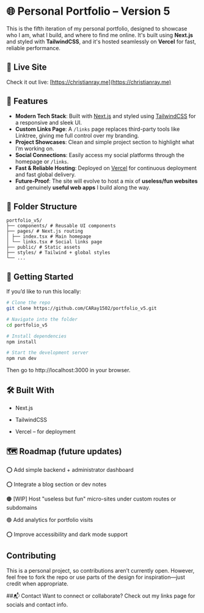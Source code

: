 # 🌐 Personal Portfolio – Version 5

This is the fifth iteration of my personal portfolio, designed to showcase who I am, what I build, and where to find me online. It's built using **Next.js** and styled with **TailwindCSS**, and it's hosted seamlessly on **Vercel** for fast, reliable performance.

## 🔗 Live Site

Check it out live: [https://christianray.me](https://christianray.me)

## 📌 Features

- **Modern Tech Stack**: Built with [Next.js](https://nextjs.org/) and styled using [TailwindCSS](https://tailwindcss.com/) for a responsive and sleek UI.
- **Custom Links Page**: A `/links` page replaces third-party tools like Linktree, giving me full control over my branding.
- **Project Showcases**: Clean and simple project section to highlight what I’m working on.
- **Social Connections**: Easily access my social platforms through the homepage or `/links`.
- **Fast & Reliable Hosting**: Deployed on [Vercel](https://vercel.com/) for continuous deployment and fast global delivery.
- **Future-Proof**: The site will evolve to host a mix of **useless/fun websites** and genuinely **useful web apps** I build along the way.

## 📁 Folder Structure
```
portfolio_v5/
├── components/ # Reusable UI components
├── pages/ # Next.js routing
│ ├── index.tsx # Main homepage
│ └── links.tsx # Social links page
├── public/ # Static assets
├── styles/ # Tailwind + global styles
└── ...
```

## 🚀 Getting Started

If you’d like to run this locally:

```bash
# Clone the repo
git clone https://github.com/CARay1502/portfolio_v5.git

# Navigate into the folder
cd portfolio_v5

# Install dependencies
npm install

# Start the development server
npm run dev
```
Then go to http://localhost:3000 in your browser.

## 🛠️ Built With
- Next.js

- TailwindCSS

- Vercel – for deployment

## 🗺️ Roadmap (future updates)
⭕ Add simple backend + administrator dashboard

⭕ Integrate a blog section or dev notes

🟠 [WIP] Host "useless but fun" micro-sites under custom routes or subdomains

🟢 Add analytics for portfolio visits

⭕ Improve accessibility and dark mode support

## Contributing
This is a personal project, so contributions aren’t currently open. However, feel free to fork the repo or use parts of the design for inspiration—just credit when appropriate.

##📬 Contact
Want to connect or collaborate? Check out my links page for socials and contact info.
